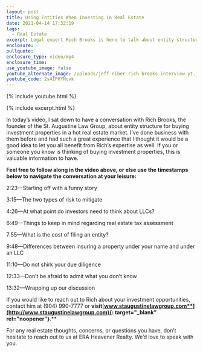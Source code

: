 ```yaml
---
layout: post
title: Using Entities When Investing in Real Estate
date: 2021-04-14 17:32:19
tags:
  - Real Estate
excerpt: Legal expert Rich Brooks is here to talk about entity structures.
enclosure:
pullquote:
enclosure_type: video/mp4
enclosure_time:
use_youtube_image: false
youtube_alternate_image: /uploads/jeff-riber-rich-brooks-interview-yt.jpg
youtube_code: 2s4IPHYNcvk
---
```

{% include youtube.html %}

{% include excerpt.html %}

In today’s video, I sat down to have a conversation with Rich Brooks, the founder of the St. Augustine Law Group, about entity structure for buying investment properties in a hot real estate market. I’ve done business with them before and had such a great experience that I thought it would be a good idea to let you all benefit from Rich’s expertise as well. If you or someone you know is thinking of buying investment properties, this is valuable information to have.

**Feel free to follow along in the video above, or else use the timestamps below to navigate the conversation at your leisure:**

2:23—Starting off with a funny story

3:15—The two types of risk to mitigate

4:26—At what point do investors need to think about LLCs?

6:49—Things to keep in mind regarding real estate tax assessment

7:55—What is the cost of filing an entity?

9:48—Differences between insuring a property under your name and under an LLC

11:10—Do not shirk your due diligence

12:33—Don’t be afraid to admit what you don’t know

13:32—Wrapping up our discussion

If you would like to reach out to Rich about your investment opportunities, contact him at (904) 990-7777 or **visit**[**www.staugustinelawgroup.com**](http://www.staugustinelawgroup.com){: target="_blank" rel="noopener"}**.**

For any real estate thoughts, concerns, or questions you have, don’t hesitate to reach out to us at ERA Heavener Realty. We’d love to speak with you.
